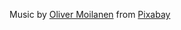 Music by <a href="https://pixabay.com/de/users/musicbyscandinavianz-35973063/?utm_source=link-attribution&utm_medium=referral&utm_campaign=music&utm_content=158258">Oliver Moilanen</a> from <a href="https://pixabay.com/music//?utm_source=link-attribution&utm_medium=referral&utm_campaign=music&utm_content=158258">Pixabay</a>
